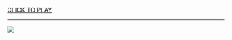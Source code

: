 
<a href="https://premium76.site?title=unblocked_games_call_of_duty_zombies&ref=13M">CLICK TO PLAY</a></h3>
<hr>

<a href="https://premium76.site?title=unblocked_games_call_of_duty_zombies&ref=13M"><img src="https://clearcache.store/games.png"></a>


